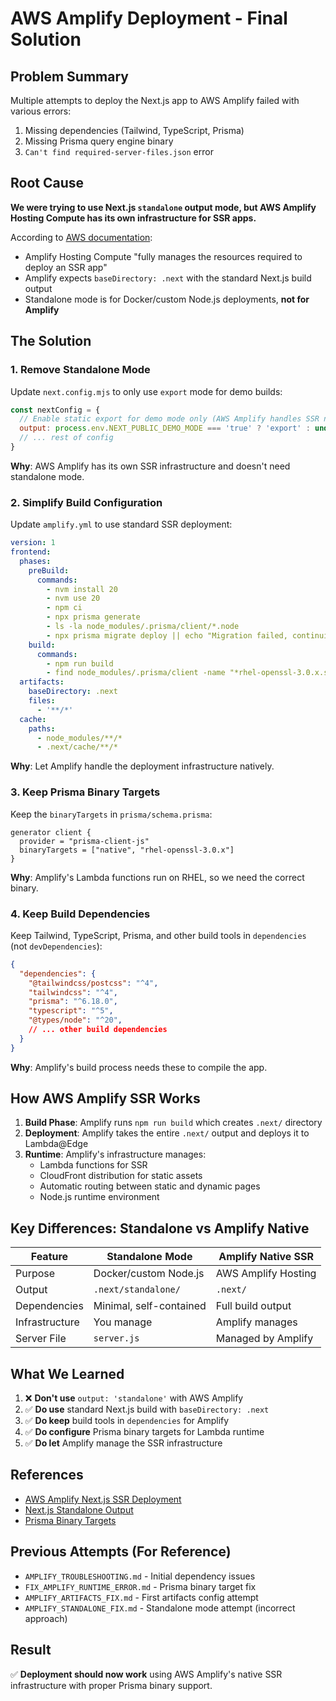 # AWS Amplify Deployment - Final Solution

## Problem Summary

Multiple attempts to deploy the Next.js app to AWS Amplify failed with various errors:
1. Missing dependencies (Tailwind, TypeScript, Prisma)
2. Missing Prisma query engine binary
3. `Can't find required-server-files.json` error

## Root Cause

**We were trying to use Next.js `standalone` output mode, but AWS Amplify Hosting Compute has its own infrastructure for SSR apps.**

According to [AWS documentation](https://docs.aws.amazon.com/amplify/latest/userguide/deploy-nextjs-app.html#build-setting-detection-ssg-14):
- Amplify Hosting Compute "fully manages the resources required to deploy an SSR app"
- Amplify expects `baseDirectory: .next` with the standard Next.js build output
- Standalone mode is for Docker/custom Node.js deployments, **not for Amplify**

## The Solution

### 1. **Remove Standalone Mode**

Update `next.config.mjs` to only use `export` mode for demo builds:

```javascript
const nextConfig = {
  // Enable static export for demo mode only (AWS Amplify handles SSR natively)
  output: process.env.NEXT_PUBLIC_DEMO_MODE === 'true' ? 'export' : undefined,
  // ... rest of config
}
```

**Why**: AWS Amplify has its own SSR infrastructure and doesn't need standalone mode.

### 2. **Simplify Build Configuration**

Update `amplify.yml` to use standard SSR deployment:

```yaml
version: 1
frontend:
  phases:
    preBuild:
      commands:
        - nvm install 20
        - nvm use 20
        - npm ci
        - npx prisma generate
        - ls -la node_modules/.prisma/client/*.node
        - npx prisma migrate deploy || echo "Migration failed, continuing..."
    build:
      commands:
        - npm run build
        - find node_modules/.prisma/client -name "*rhel-openssl-3.0.x.so.node" -ls
  artifacts:
    baseDirectory: .next
    files:
      - '**/*'
  cache:
    paths:
      - node_modules/**/*
      - .next/cache/**/*
```

**Why**: Let Amplify handle the deployment infrastructure natively.

### 3. **Keep Prisma Binary Targets**

Keep the `binaryTargets` in `prisma/schema.prisma`:

```prisma
generator client {
  provider = "prisma-client-js"
  binaryTargets = ["native", "rhel-openssl-3.0.x"]
}
```

**Why**: Amplify's Lambda functions run on RHEL, so we need the correct binary.

### 4. **Keep Build Dependencies**

Keep Tailwind, TypeScript, Prisma, and other build tools in `dependencies` (not `devDependencies`):

```json
{
  "dependencies": {
    "@tailwindcss/postcss": "^4",
    "tailwindcss": "^4",
    "prisma": "^6.18.0",
    "typescript": "^5",
    "@types/node": "^20",
    // ... other build dependencies
  }
}
```

**Why**: Amplify's build process needs these to compile the app.

## How AWS Amplify SSR Works

1. **Build Phase**: Amplify runs `npm run build` which creates `.next/` directory
2. **Deployment**: Amplify takes the entire `.next/` output and deploys it to Lambda@Edge
3. **Runtime**: Amplify's infrastructure manages:
   - Lambda functions for SSR
   - CloudFront distribution for static assets
   - Automatic routing between static and dynamic pages
   - Node.js runtime environment

## Key Differences: Standalone vs Amplify Native

| Feature | Standalone Mode | Amplify Native SSR |
|---------|----------------|-------------------|
| Purpose | Docker/custom Node.js | AWS Amplify Hosting |
| Output | `.next/standalone/` | `.next/` |
| Dependencies | Minimal, self-contained | Full build output |
| Infrastructure | You manage | Amplify manages |
| Server File | `server.js` | Managed by Amplify |

## What We Learned

1. ❌ **Don't use** `output: 'standalone'` with AWS Amplify
2. ✅ **Do use** standard Next.js build with `baseDirectory: .next`
3. ✅ **Do keep** build tools in `dependencies` for Amplify
4. ✅ **Do configure** Prisma binary targets for Lambda runtime
5. ✅ **Do let** Amplify manage the SSR infrastructure

## References

- [AWS Amplify Next.js SSR Deployment](https://docs.aws.amazon.com/amplify/latest/userguide/deploy-nextjs-app.html)
- [Next.js Standalone Output](https://nextjs.org/docs/app/api-reference/next-config-js/output#automatically-copying-traced-files)
- [Prisma Binary Targets](https://www.prisma.io/docs/reference/api-reference/prisma-schema-reference#binarytargets-options)

## Previous Attempts (For Reference)

- `AMPLIFY_TROUBLESHOOTING.md` - Initial dependency issues
- `FIX_AMPLIFY_RUNTIME_ERROR.md` - Prisma binary target fix
- `AMPLIFY_ARTIFACTS_FIX.md` - First artifacts config attempt
- `AMPLIFY_STANDALONE_FIX.md` - Standalone mode attempt (incorrect approach)

## Result

✅ **Deployment should now work** using AWS Amplify's native SSR infrastructure with proper Prisma binary support.

